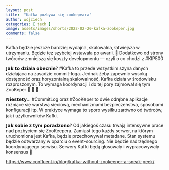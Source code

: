 ```yaml
---
layout: post
title:  "Kafka pozbywa się zookepeara"
author: wojciech
categories: [ tech ]
image: assets/images/shorts/2022-02-20-kafka-zookeper.jpg
comments: false
---
```


Kafka będzie jeszcze bardziej wydajna, skalowalna, łatwiejsza w utrzymaniu. Będzie też szybciej wstawała po awarii. 👏
Dodatkowo od strony twórców zmniejszą się koszty developmentu — czyli o co chodzi z #KIP500

𝗝𝗮𝗸 𝘁𝗼 𝗱𝘇𝗶𝗮ł𝗮 𝗼𝗯𝗲𝗰𝗻𝗶𝗲?
#Kafka to przede wszystkim szyna danych działająca na zasadzie commit-loga. Jednak żeby zapewnić wysoką dostępność oraz
horyzontalną skalowalność, Kafka działa w środowisku rozproszonym. To wymaga koordynacji i do tej pory zajmował się tym
ZooKeper 🐘 🐒 🦒

𝗡𝗶𝗲𝘀𝘁𝗲𝘁𝘆...
#CommitLog oraz #ZooKeper to dwie odrębne aplikacje różniące się warstwą sieciową, mechanizmami bezpieczeństwa,
sposobami konfiguracji itp. W praktyce wymaga to sporo wysiłku zarówno od twórców, jak i użytkowników Kafki.

𝗝𝗮𝗸 𝘀𝗼𝗯𝗶𝗲 𝘇 𝘁𝘆𝗺 𝗽𝗼𝗿𝗮𝗱𝘇𝗼𝗻𝗼?
Od jakiegoś czasu trwają intensywne prace nad pozbyciem się ZooKeepera. Zamiast tego każdy serwer, na którym uruchomiona
jest Kafka, będzie przechowywał metadane. Stan systemu będzie odtwarzany w oparciu o event-sourcing. Nie będzie
nadrzędnego koordynującego serwisu. Serwery Kafki będą głosowały i wypracowywały konsensus 👏

https://www.confluent.io/blog/kafka-without-zookeeper-a-sneak-peek/